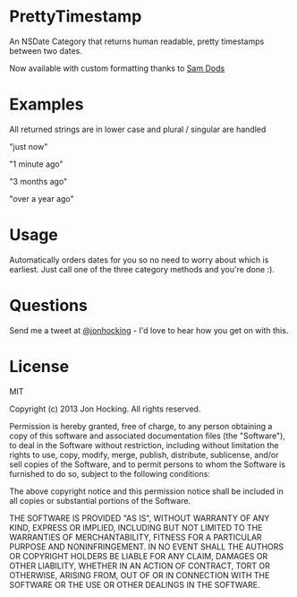 PrettyTimestamp
===============

An NSDate Category that returns human readable, pretty timestamps between two dates. 

Now available with custom formatting thanks to [Sam Dods](https://github.com/samdods) 


Examples
========

All returned strings are in lower case and plural / singular are handled

"just now"

"1 minute ago"

"3 months ago"

"over a year ago"




Usage
======

Automatically orders dates for you so no need to worry about which is earliest. Just call one of the three category methods and you're done :).



Questions
===================

Send me a tweet at [@jonhocking](http://twitter.com/jonhocking) - I'd love to hear how you get on with this.




License
========

MIT

Copyright (c) 2013 Jon Hocking. All rights reserved.

Permission is hereby granted, free of charge, to any person obtaining a copy
of this software and associated documentation files (the "Software"), to deal
in the Software without restriction, including without limitation the rights
to use, copy, modify, merge, publish, distribute, sublicense, and/or sell
copies of the Software, and to permit persons to whom the Software is
furnished to do so, subject to the following conditions:

The above copyright notice and this permission notice shall be included in
all copies or substantial portions of the Software.

THE SOFTWARE IS PROVIDED "AS IS", WITHOUT WARRANTY OF ANY KIND, EXPRESS OR
IMPLIED, INCLUDING BUT NOT LIMITED TO THE WARRANTIES OF MERCHANTABILITY,
FITNESS FOR A PARTICULAR PURPOSE AND NONINFRINGEMENT. IN NO EVENT SHALL THE
AUTHORS OR COPYRIGHT HOLDERS BE LIABLE FOR ANY CLAIM, DAMAGES OR OTHER
LIABILITY, WHETHER IN AN ACTION OF CONTRACT, TORT OR OTHERWISE, ARISING FROM,
OUT OF OR IN CONNECTION WITH THE SOFTWARE OR THE USE OR OTHER DEALINGS IN
THE SOFTWARE.
